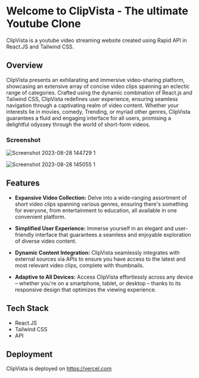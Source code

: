 # Welcome to ClipVista - The ultimate Youtube Clone

ClipVista is a youtube video streaming website created using Rapid API in React.JS and Tailwind CSS.

## Overview

ClipVista presents an exhilarating and immersive video-sharing platform, showcasing an extensive array of concise video clips spanning an eclectic range of categories. Crafted using the dynamic combination of React.js and Tailwind CSS, ClipVista redefines user experience, ensuring seamless navigation through a captivating realm of video content. Whether your interests lie in movies, comedy, Trending, or myriad other genres, ClipVista guarantees a fluid and engaging interface for all users, promising a delightful odyssey through the world of short-form videos.

### Screenshot
![Screenshot 2023-08-28 144729 1](https://github.com/Anandakrishnan21/dk.t-youtube-react/assets/121444809/102166db-590a-49d9-a8aa-98178d01bfa1)

![Screenshot 2023-08-28 145055 1](https://github.com/Anandakrishnan21/dk.t-youtube-react/assets/121444809/4bc008fe-8636-4f4e-aa18-53526045215f)


## Features

- **Expansive Video Collection:** Delve into a wide-ranging assortment of short video clips spanning various genres, ensuring there's something for everyone, from entertainment to education, all available in one convenient platform.

- **Simplified User Experience:** Immerse yourself in an elegant and user-friendly interface that guarantees a seamless and enjoyable exploration of diverse video content.

- **Dynamic Content Integration:** ClipVista seamlessly integrates with external sources via APIs to ensure you have access to the latest and most relevant video clips, complete with thumbnails.

- **Adaptive to All Devices:** Access ClipVista effortlessly across any device – whether you're on a smartphone, tablet, or desktop – thanks to its responsive design that optimizes the viewing experience.


## Tech Stack

- React.JS
- Tailwind CSS
- API

## Deployment

ClipVista is deployed on https://vercel.com

